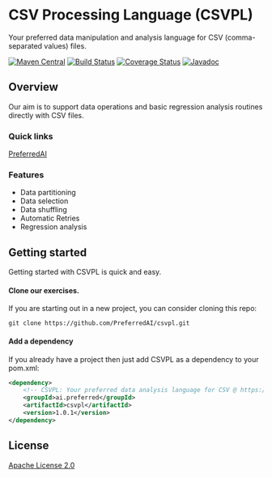 # CSV Processing Language (CSVPL)
Your preferred data manipulation and analysis language for CSV (comma-separated values) files. 

[![Maven Central](https://maven-badges.herokuapp.com/maven-central/ai.preferred/csvpl/badge.svg)](https://maven-badges.herokuapp.com/maven-central/ai.preferred/csvpl)
[![Build Status](https://travis-ci.org/PreferredAI/csvpl.svg)](https://travis-ci.org/PreferredAI/csvpl)
[![Coverage Status](https://coveralls.io/repos/github/PreferredAI/csvpl/badge.svg)](https://coveralls.io/github/PreferredAI/csvpl)
[![Javadoc](https://www.javadoc.io/badge/ai.preferred/csvpl.svg)](https://www.javadoc.io/doc/ai.preferred/csvpl)

## Overview
Our aim is to support data operations and basic regression analysis routines directly with CSV files.

### Quick links
[PreferredAI](https://preferred.ai/)

### Features
- Data partitioning
- Data selection
- Data shuffling
- Automatic Retries
- Regression analysis

## Getting started
Getting started with CSVPL is quick and easy.
#### Clone our exercises.
If you are starting out in a new project, you can consider cloning this repo:
```
git clone https://github.com/PreferredAI/csvpl.git
```

#### Add a dependency
If you already have a project then just add CSVPL as a dependency to your pom.xml:
```xml
<dependency>
    <!-- CSVPL: Your preferred data analysis language for CSV @ https://github.com/PreferredAI/csvpl -->
    <groupId>ai.preferred</groupId>
    <artifactId>csvpl</artifactId>
    <version>1.0.1</version>
</dependency>
```

## License

[Apache License 2.0](LICENSE)

